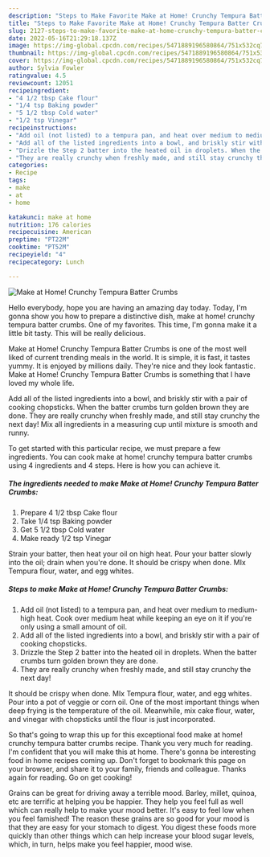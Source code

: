 ```yaml
---
description: "Steps to Make Favorite Make at Home! Crunchy Tempura Batter Crumbs"
title: "Steps to Make Favorite Make at Home! Crunchy Tempura Batter Crumbs"
slug: 2127-steps-to-make-favorite-make-at-home-crunchy-tempura-batter-crumbs
date: 2022-05-16T21:29:18.137Z
image: https://img-global.cpcdn.com/recipes/5471889196580864/751x532cq70/make-at-home-crunchy-tempura-batter-crumbs-recipe-main-photo.jpg
thumbnail: https://img-global.cpcdn.com/recipes/5471889196580864/751x532cq70/make-at-home-crunchy-tempura-batter-crumbs-recipe-main-photo.jpg
cover: https://img-global.cpcdn.com/recipes/5471889196580864/751x532cq70/make-at-home-crunchy-tempura-batter-crumbs-recipe-main-photo.jpg
author: Sylvia Fowler
ratingvalue: 4.5
reviewcount: 12051
recipeingredient:
- "4 1/2 tbsp Cake flour"
- "1/4 tsp Baking powder"
- "5 1/2 tbsp Cold water"
- "1/2 tsp Vinegar"
recipeinstructions:
- "Add oil (not listed) to a tempura pan, and heat over medium to medium-high heat. Cook over medium heat while keeping an eye on it if you&#39;re only using a small amount of oil."
- "Add all of the listed ingredients into a bowl, and briskly stir with a pair of cooking chopsticks."
- "Drizzle the Step 2 batter into the heated oil in droplets. When the batter crumbs turn golden brown they are done."
- "They are really crunchy when freshly made, and still stay crunchy the next day!"
categories:
- Recipe
tags:
- make
- at
- home

katakunci: make at home 
nutrition: 176 calories
recipecuisine: American
preptime: "PT22M"
cooktime: "PT52M"
recipeyield: "4"
recipecategory: Lunch

---
```



![Make at Home! Crunchy Tempura Batter Crumbs](https://img-global.cpcdn.com/recipes/5471889196580864/751x532cq70/make-at-home-crunchy-tempura-batter-crumbs-recipe-main-photo.jpg)

Hello everybody, hope you are having an amazing day today. Today, I'm gonna show you how to prepare a distinctive dish, make at home! crunchy tempura batter crumbs. One of my favorites. This time, I'm gonna make it a little bit tasty. This will be really delicious.

Make at Home! Crunchy Tempura Batter Crumbs is one of the most well liked of current trending meals in the world. It is simple, it is fast, it tastes yummy. It is enjoyed by millions daily. They're nice and they look fantastic. Make at Home! Crunchy Tempura Batter Crumbs is something that I have loved my whole life.

Add all of the listed ingredients into a bowl, and briskly stir with a pair of cooking chopsticks. When the batter crumbs turn golden brown they are done. They are really crunchy when freshly made, and still stay crunchy the next day! Mix all ingredients in a measuring cup until mixture is smooth and runny.


To get started with this particular recipe, we must prepare a few ingredients. You can cook make at home! crunchy tempura batter crumbs using 4 ingredients and 4 steps. Here is how you can achieve it.

<!--inarticleads1-->

##### The ingredients needed to make Make at Home! Crunchy Tempura Batter Crumbs:

1. Prepare 4 1/2 tbsp Cake flour
1. Take 1/4 tsp Baking powder
1. Get 5 1/2 tbsp Cold water
1. Make ready 1/2 tsp Vinegar


Strain your batter, then heat your oil on high heat. Pour your batter slowly into the oil; drain when you&#39;re done. It should be crispy when done. MIx Tempura flour, water, and egg whites. 

<!--inarticleads2-->

##### Steps to make Make at Home! Crunchy Tempura Batter Crumbs:

1. Add oil (not listed) to a tempura pan, and heat over medium to medium-high heat. Cook over medium heat while keeping an eye on it if you&#39;re only using a small amount of oil.
1. Add all of the listed ingredients into a bowl, and briskly stir with a pair of cooking chopsticks.
1. Drizzle the Step 2 batter into the heated oil in droplets. When the batter crumbs turn golden brown they are done.
1. They are really crunchy when freshly made, and still stay crunchy the next day!


It should be crispy when done. MIx Tempura flour, water, and egg whites. Pour into a pot of veggie or corn oil. One of the most important things when deep frying is the temperature of the oil. Meanwhile, mix cake flour, water, and vinegar with chopsticks until the flour is just incorporated. 

So that's going to wrap this up for this exceptional food make at home! crunchy tempura batter crumbs recipe. Thank you very much for reading. I'm confident that you will make this at home. There's gonna be interesting food in home recipes coming up. Don't forget to bookmark this page on your browser, and share it to your family, friends and colleague. Thanks again for reading. Go on get cooking!

Grains can be great for driving away a terrible mood. Barley, millet, quinoa, etc are terrific at helping you be happier. They help you feel full as well which can really help to make your mood better. It's easy to feel low when you feel famished! The reason these grains are so good for your mood is that they are easy for your stomach to digest. You digest these foods more quickly than other things which can help increase your blood sugar levels, which, in turn, helps make you feel happier, mood wise.
